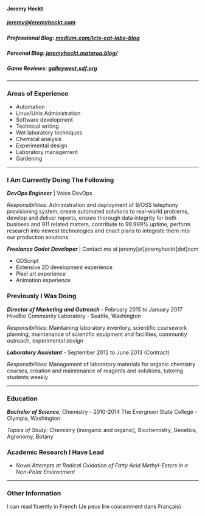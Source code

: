 #### Jeremy Heckt 
##### jeremy@jeremyheckt.com 
##### Professional Blog: [medium.com/lets-eat-labs-blog](https://medium.com/lets-eat-labs-blog)
##### Personal Blog: [jeremyheckt.mataroa.blog/](https://jeremyheckt.mataroa.blog/)
##### Game Reviews: [galleywest.sdf.org](http://galleywest.sdf.org)

---

### Areas of Experience
- Automation
- Linux/Unix Administration 
- Software development
- Technical writing
- Wet laboratory techniques 
- Chemical analysis 
- Experimental design 
- Laboratory management 
- Gardening 

---

### I Am Currently Doing The Following

***DevOps Engineer*** | Voice DevOps

_Responsibilities_: Administration and deployment of  B/OSS telephony provisioning system, 
create automated solutions to real-world problems, develop and deliver reports, ensure thorough data 
integrity for both business and 911 related matters, contribute to 99.999% uptime, perform research into 
newest technologies and enact plans to integrate them into our production solutions. 


***Freelance Godot Developer*** | Contact me at jeremy[at]jeremyheckt[dot]com
- GDScript
- Extensive 2D development experience
- Pixel art experience
- Animation experience
 
### Previously I Was Doing

***Director of  Marketing and Outreach*** - February 2015 to January 2017 
HiveBio Community Laboratory - Seattle, Washington 

_Responsibilities_: Maintaining laboratory inventory, scientific coursework planning, maintenance 
of  scientific equipment and facilities, community outreach, experimental design 
 
***Laboratory Assistant*** - September 2012 to June 2013 (Contract) 
 
_Responsibilities_: Management of  laboratory materials for organic chemistry courses,
creation and  maintenance of  reagents and solutions, tutoring students weekly 

---

### Education
 
***Bachelor of  Science***, Chemistry - 2010-2014 
The Evergreen State College - Olympia, Washington 
 
_Topics of Study_: Chemistry (inorganic and organic), Biochemistry, Genetics, Agronomy, Botany 
 
 
### Academic Research I Have Lead
- _Novel Attempts at Radical Oxidation of Fatty Acid Methyl-Esters in a Non-Polar Environment_

---

### Other Information
I can read fluently in French (Je peux lire couramment dans Français)

